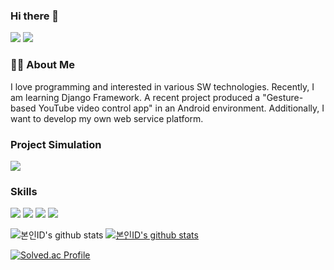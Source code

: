 ### Hi there 👋

<!--
**happyyeon/happyyeon** is a ✨ _special_ ✨ repository because its `README.md` (this file) appears on your GitHub profile.

Here are some ideas to get you started:

- 🔭 I’m currently working on ...
- 🌱 I’m currently learning ...
- 👯 I’m looking to collaborate on ...
- 🤔 I’m looking for help with ...
- 💬 Ask me about ...
- 📫 How to reach me: ...
- 😄 Pronouns: ...
- ⚡ Fun fact: ...
-->

<a href="https://velog.io/@happyyeon" target="_blank"><img src="https://img.shields.io/badge/Velog-20C997?style=flat-square&logo=Velog&logoColor=white"/></a> 
<a href="https://happyyeon.github.io" target="_blank"><img src="https://img.shields.io/badge/Blog-181717?style=flat-square&logo=GitHub&logoColor=white"/></a> 


### 👨‍💻 About Me

I love programming and interested in various SW technologies. Recently, I am learning Django Framework. A recent project produced a "Gesture-based YouTube video control app" in an Android environment. Additionally, I want to develop my own web service platform.

### Project Simulation

<a href="https://www.youtube.com/watch?v=tMfvdW4jtSI" target="_blank"><img src="https://img.shields.io/badge/YouTube-FF0000?style=flat-square&logo=YouTube&logoColor=white"/></a>

### Skills

<img src="https://img.shields.io/badge/Python-3776AB?style=flat-square&logo=Python&logoColor=white"/>
<img src="https://img.shields.io/badge/C-A8B9CC?style=flat-square&logo=C&logoColor=white"/>
<img src="https://img.shields.io/badge/Android Studio-3DDC84?style=flat-square&logo=Android Studio&logoColor=white"/>
<img src="https://img.shields.io/badge/Django-092E20?style=flat-square&logo=Django&logoColor=white"/>



![본인ID's github stats](https://github-readme-stats.vercel.app/api?username=happyyeon&show_icons=true)
[![본인ID's github stats](https://github-readme-stats.vercel.app/api/top-langs/?username=happyyeon&show_icons=true&hide_border=true&title_color=004386&icon_color=004386&layout=compact)](https://github.com/happyyeon)

[![Solved.ac Profile](http://mazassumnida.wtf/api/generate_badge?boj=yeonnim)](https://solved.ac/yeonnim)
